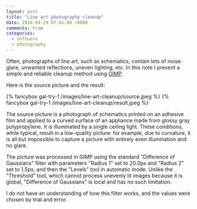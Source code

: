 ```yaml
---
layout: post
title: "Line art photography cleanup"
date: 2016-04-29 07:41:00 +0000
comments: true
categories:
  - software
  - photography
---
```


Often, photographs of line art, such as schematics, contain lots of noise:
glare, unwanted reflections, uneven lighting, etc. In this note I present
a simple and reliable cleanup method using [GIMP][].

[gimp]: http://gimp.org

<!--more-->

Here is the source picture and the result:

{% fancybox gal-try-1 /images/line-art-cleanup/source.jpeg %}
{% fancybox gal-try-1 /images/line-art-cleanup/result.jpeg %}

The source picture is a photograph of schematics printed on an adhesive film
and applied to a curved surface of an appliance made from glossy gray
polypropylene. It is illuminated by a single ceiling light. These conditions,
while typical, result in a low-quality picture: for example, due to curvature,
it is all but impossible to capture a picture with entirely even illumination
and no glare.

The picture was processed in GIMP using the standard "Difference of Gaussians"
filter with parameters "Radius 1" set to 20.0px and "Radius 2" set to 1.5px,
and then the "Levels" tool in automatic mode. Unlike the "Threshold" tool,
which cannot process unevenly lit images because it is global,
"Difference of Gaussians" is local and has no such limitation.

I do not have an understanding of how this filter works, and the values were
chosen by trial and error.
